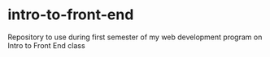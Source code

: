 # intro-to-front-end
Repository to use during first semester of my web development program on Intro to Front End class
